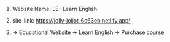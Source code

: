 1. Website Name: LE- Learn English

2. site-link: https://jolly-joliot-6c63eb.netlify.app/

33. -> Educational Website
-> Learn English 
-> Purchase course

